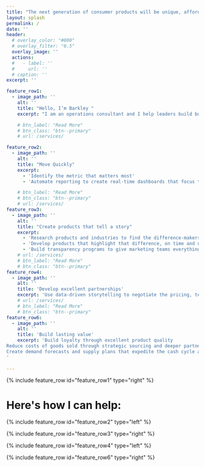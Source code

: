```yaml
---
title: "The next generation of consumer products will be unique, affordable, and they will tell stories that drive change."
layout: splash
permalink: /
date: ''
header:
  # overlay_color: "#000"
  # overlay_filter: "0.5"
  overlay_image: ''
  actions:
  #   - label: ''
  #     url: ''
  # caption: ''
excerpt: ''

feature_row1:
  - image_path: ''
    alt: ''
    title: "Hello, I’m Barkley "
    excerpt: "I am an operations consultant and I help leaders build businesses that change how people consume. I have launched 100+ products for mission-driven brands at every scale–from pre-market startups to large multinationals. A lesson I hold above all else: difference matters. To be unique, businesses need to operate differently, to deliver real economic value, and they need to tell the story."

    # btn_label: "Read More"
    # btn_class: "btn--primary"
    # url: /services/

feature_row2:
  - image_path: ''
    alt: ''
    title: "Move Quickly"
    excerpt: 
      - 'Identify the metric that matters most'
      - 'Automate reporting to create real-time dashboards that focus teams and drive progress'

    # btn_label: "Read More"
    # btn_class: "btn--primary"
    # url: /services/
feature_row3:
  - image_path: ''
    alt: ''
    title: "Create products that tell a story"
    excerpt: 
      - 'Research products and industries to find the difference-makers'
      - 'Develop products that highlight that difference, on time and under budget'
      - 'Build transparency programs to give marketing teams everything they need to tell great stories'
    # url: /services/
    # btn_label: "Read More"
    # btn_class: "btn--primary"
feature_row4:
  - image_path: ''
    alt: ''   
    title: 'Develop excellent partnerships'
    excerpt: 'Use data-driven storytelling to negotiate the pricing, terms, and service levels that will make consumers think differently /n Source partners who value a brand’s core mission and will embrace change'
    # url: /services/
    # btn_label: "Read More"
    # btn_class: "btn--primary"
feature_row6:
  - image_path: ''
    alt: ''   
    title: 'Build lasting value'
    excerpt: 'Build loyalty through excellent product quality
Reduce costs of goods sold through strategic sourcing and deeper partnerships
Create demand forecasts and supply plans that expedite the cash cycle and minimize obsolescence and chargebacks
'
    
---
```


{% include feature_row id="feature_row1" type="right" %}

<!-- Apply the marker-title class directly to the title -->
<h1 class="page__title marker-title">Here's how I can help:</h1>

{% include feature_row id="feature_row2" type="left" %}

{% include feature_row id="feature_row3" type="right" %}


{% include feature_row id="feature_row4" type="left" %}

{% include feature_row id="feature_row6" type="right" %}
